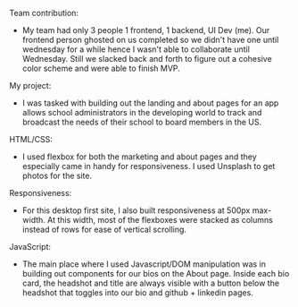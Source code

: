 

Team contribution:
- My team had only 3 people 1 frontend, 1 backend, UI Dev (me). Our frontend person ghosted on us completed so we didn't have one until wednesday for a while hence I wasn't able to collaborate until Wednesday. Still we slacked back and forth to figure out a cohesive color scheme and were able to finish MVP.

My project: 
- I was tasked with building out the landing and about pages for an app allows school administrators in the developing world to track and broadcast the needs of their school to board members in the US. 

HTML/CSS:
- I used flexbox for both the marketing and about pages and they especially came in handy for responsiveness. I used Unsplash to get photos for the site.

Responsiveness:
- For this desktop first site, I also built responsiveness at 500px max-width. At this width, most of the flexboxes were stacked as columns instead of rows for ease of vertical scrolling. 

JavaScript: 
- The main place where I used Javascript/DOM manipulation was in building out components for our bios on the About page. Inside each bio card, the headshot and title are always visible with a button below the headshot that toggles into our bio and github + linkedin pages.





























































































































































































































































































































































































































































































































































































































































































































































































































































































































































































































